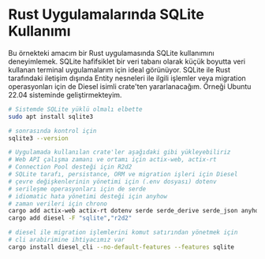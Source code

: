 # Rust Uygulamalarında SQLite Kullanımı

Bu örnekteki amacım bir Rust uygulamasında SQLite kullanımını deneyimlemek. SQLite hafifsiklet bir veri tabanı olarak küçük boyutta veri kullanan terminal uygulamalarım için ideal görünüyor. SQLite ile Rust tarafındaki iletişim dışında Entity nesneleri ile ilgili işlemler veya migration operasyonları için de Diesel isimli crate'ten yararlanacağım. Örneği Ubuntu 22.04 sisteminde geliştirmekteyim.

```bash
# Sistemde SQLite yüklü olmalı elbette
sudo apt install sqlite3

# sonrasında kontrol için
sqlite3 --version

# Uygulamada kullanılan crate'ler aşağıdaki gibi yükleyebiliriz
# Web API çalışma zamanı ve ortamı için actix-web, actix-rt
# Connection Pool desteği için R2d2
# SQLite tarafı, persistance, ORM ve migration işleri için Diesel
# çevre değişkenlerinin yönetimi için (.env dosyası) dotenv
# serileşme operasyonları için de serde
# idiomatic hata yönetimi desteği için anyhow
# zaman verileri için chrono
cargo add actix-web actix-rt dotenv serde serde_derive serde_json anyhow chrono
cargo add diesel -F "sqlite","r2d2"

# diesel ile migration işlemlerini komut satırından yönetmek için
# cli arabirimine ihtiyacımız var
cargo install diesel_cli --no-default-features --features sqlite
```